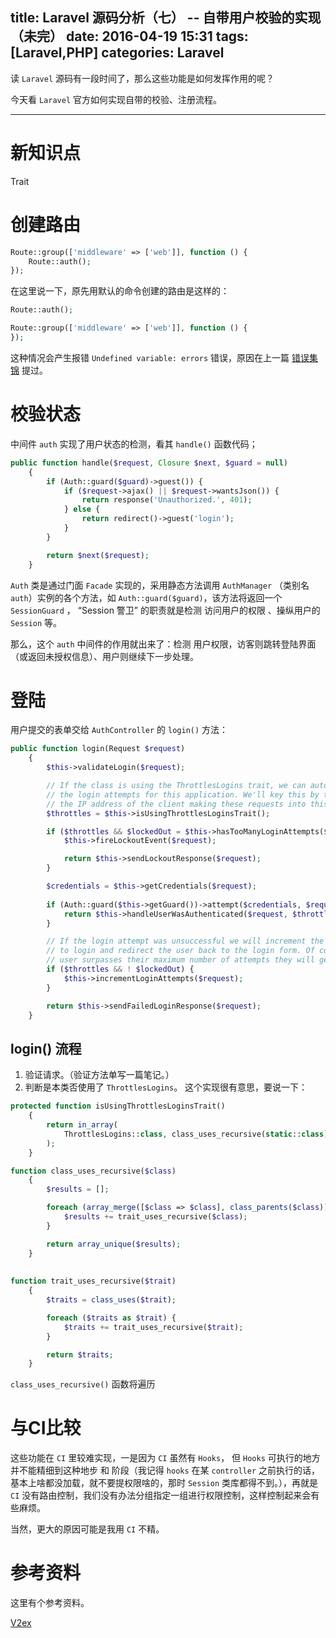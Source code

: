 title: Laravel 源码分析（七） -- 自带用户校验的实现 （未完）
date: 2016-04-19 15:31
tags: [Laravel,PHP]
categories: Laravel
---

读  `Laravel` 源码有一段时间了，那么这些功能是如何发挥作用的呢？

今天看 `Laravel` 官方如何实现自带的校验、注册流程。

<!-- more -->

---

# 新知识点

Trait

# 创建路由

```php
Route::group(['middleware' => ['web']], function () {
	Route::auth();
});
```

在这里说一下，原先用默认的命令创建的路由是这样的：

```php
Route::auth();

Route::group(['middleware' => ['web']], function () {
});
```

这种情况会产生报错 `Undefined variable: errors` 错误，原因在上一篇  [错误集锦](/2016/04/19/Laravel-normal-problems/)  提过。

# 校验状态

中间件 `auth` 实现了用户状态的检测，看其 `handle()` 函数代码；

```php
public function handle($request, Closure $next, $guard = null)
    {
        if (Auth::guard($guard)->guest()) {
            if ($request->ajax() || $request->wantsJson()) {
                return response('Unauthorized.', 401);
            } else {
                return redirect()->guest('login');
            }
        }

        return $next($request);
    }
```


`Auth` 类是通过门面 `Facade` 实现的，采用静态方法调用 `AuthManager` （类别名 `auth`）实例的各个方法，如 `Auth::guard($guard)`，该方法将返回一个 `SessionGuard` ， “Session 警卫”  的职责就是检测 访问用户的权限 、操纵用户的 `Session` 等。

那么，这个 `auth` 中间件的作用就出来了：检测 用户权限，访客则跳转登陆界面（或返回未授权信息）、用户则继续下一步处理。

# 登陆

用户提交的表单交给 `AuthController` 的 `login()` 方法：

```php
public function login(Request $request)
    {
        $this->validateLogin($request);

        // If the class is using the ThrottlesLogins trait, we can automatically throttle
        // the login attempts for this application. We'll key this by the username and
        // the IP address of the client making these requests into this application.
        $throttles = $this->isUsingThrottlesLoginsTrait();

        if ($throttles && $lockedOut = $this->hasTooManyLoginAttempts($request)) {
            $this->fireLockoutEvent($request);

            return $this->sendLockoutResponse($request);
        }

        $credentials = $this->getCredentials($request);
        
        if (Auth::guard($this->getGuard())->attempt($credentials, $request->has('remember'))) {
            return $this->handleUserWasAuthenticated($request, $throttles);
        }

        // If the login attempt was unsuccessful we will increment the number of attempts
        // to login and redirect the user back to the login form. Of course, when this
        // user surpasses their maximum number of attempts they will get locked out.
        if ($throttles && ! $lockedOut) {
            $this->incrementLoginAttempts($request);
        }

        return $this->sendFailedLoginResponse($request);
    }
```

## login() 流程

1. 验证请求。（验证方法单写一篇笔记。）
2. 判断是本类否使用了 `ThrottlesLogins`。
这个实现很有意思，要说一下：

```php
protected function isUsingThrottlesLoginsTrait()
    {
        return in_array(
            ThrottlesLogins::class, class_uses_recursive(static::class)
        );
    }

function class_uses_recursive($class)
    {
        $results = [];

        foreach (array_merge([$class => $class], class_parents($class)) as $class) {
            $results += trait_uses_recursive($class);
        }

        return array_unique($results);
    }
    
    
function trait_uses_recursive($trait)
    {
        $traits = class_uses($trait);

        foreach ($traits as $trait) {
            $traits += trait_uses_recursive($trait);
        }

        return $traits;
    }
```

`class_uses_recursive()` 函数将遍历






# 与CI比较

这些功能在 `CI` 里较难实现，一是因为 `CI` 虽然有 `Hooks`， 但 `Hooks` 可执行的地方并不能精细到这种地步 和 阶段（我记得 `hooks` 在某 `controller` 之前执行的话，基本上啥都没加载，就不要提权限啥的，那时 `Session` 类库都得不到。），再就是 `CI` 没有路由控制，我们没有办法分组指定一组进行权限控制，这样控制起来会有些麻烦。  

当然，更大的原因可能是我用 `CI` 不精。 

# 参考资料

这里有个参考资料。

[V2ex](http://v2ex.com/t/272328#reply34)

